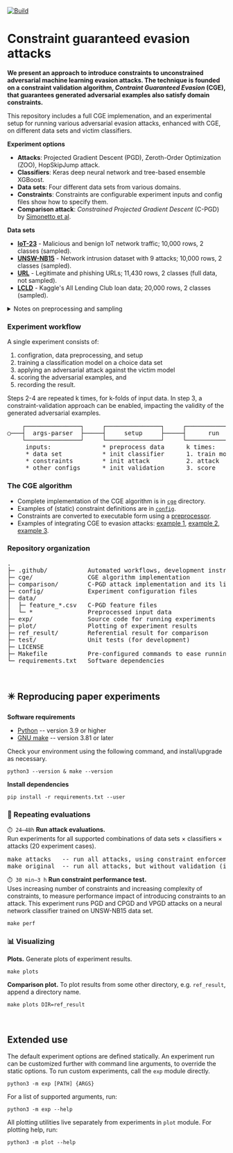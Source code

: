 [![Build](https://github.com/aucad/new-experiments/actions/workflows/build.yml/badge.svg)](https://github.com/aucad/new-experiments/actions/workflows/build.yml)

# Constraint guaranteed evasion attacks

**We present an approach to introduce constraints to unconstrained adversarial machine learning evasion attacks.
The technique is founded on a constraint validation algorithm, _Contraint Guaranteed Evasion_ (CGE), that guarantees generated adversarial examples also satisfy domain constraints.**

This repository includes a full CGE implemenation, and an experimental setup for running various adversarial evasion attacks, enhanced with CGE, on different data sets and victim classifiers.

**Experiment options**

- **Attacks**: Projected Gradient Descent (PGD), Zeroth-Order Optimization (ZOO), HopSkipJump attack. 
- **Classifiers**: Keras deep neural network and tree-based ensemble XGBoost.
- **Data sets**: Four different data sets from various domains.
- **Constraints**: Constraints are configurable experiment inputs and config files show how to specify them.
- **Comparison attack**: _Constrained Projected Gradient Descent_ (C-PGD) by [Simonetto et al](https://arxiv.org/abs/2112.01156).

**Data sets**

- [**IoT-23**](https://doi.org/10.5281/zenodo.4743746) - Malicious and benign IoT network traffic; 10,000 rows, 2 classes (sampled).
- [**UNSW-NB15**](https://doi.org/10.1109/MilCIS.2015.7348942) - Network intrusion dataset with 9 attacks; 10,000 rows, 2 classes (sampled). 
- [**URL**](https://doi.org/10.1016/j.engappai.2021.104347) - Legitimate and phishing URLs; 11,430 rows, 2 classes (full data, not sampled).
- [**LCLD**](https://www.kaggle.com/datasets/wordsforthewise/lending-club) - Kaggle's All Lending Club loan data; 20,000 rows, 2 classes (sampled).

<details>
<summary>Notes on preprocessing and sampling</summary>
<ul>
<li>The input data must be numeric and parse to a numeric type.</li>
<li>Categorical attributes must be one-hot encoded.</li>
<li>Data should not be normalized (otherwise constraints must include manual scaling).</li>
<li>All data sets have 50/50 class label distribution.</li>
<li>The provided sampled data sets were generated by <a href="https://waikato.github.io/weka-blog/posts/2019-01-30-sampling/" target="_blank">random sampling without replacement</a>.</li>
</ul>
</details>

### Experiment workflow

A single experiment consists of:

1. configration, data preprocessing, and setup
2. training a classification model on a choice data set
3. applying an adversarial attack against the victim model 
4. scoring the adversarial examples, and
5. recording the result.
   
Steps 2-4 are repeated k times, for k-folds of input data.
In step 3, a constraint-validation approach can be enabled, impacting the validity of the generated adversarial examples.

<pre>
    ┌───────────────┐     ┌───────────────┐     ┌───────────────┐     ┌───────────────┐ 
○───┤  args-parser  ├─────┤     setup     ├─────┤      run      ├─────┤      end      ├───◎
    └───────────────┘     └───────────────┘     └───────────────┘     └───────────────┘
     inputs:              * preprocess data      k times:                write result
     * data set           * init classifier      1. train model     
     * constraints        * init attack          2. attack
     * other configs      * init validation      3. score
</pre>

### The CGE algorithm

* Complete implementation of the CGE algorithm is in [`cge`](https://github.com/aucad/cge/tree/main/cge) directory.
* Examples of (static) constraint definitions are in [`config`](https://github.com/aucad/cge/blob/main/config/iot23.yaml).
* Constraints are converted to executable form using a [preprocessor](https://github.com/aucad/cge/blob/main/exp/preproc.py#L14-L27).
* Examples of integrating CGE to evasion attacks: [example 1](https://github.com/aucad/cge/blob/main/exp/hopskip.py#L26-L28), [example 2](https://github.com/aucad/cge/blob/main/exp/pgd.py#L44), [example 3](https://github.com/aucad/cge/blob/main/exp/zoo.py#L44).

### Repository organization

<pre>
.
├─ .github/           Automated workflows, development instructions
├─ cge/               CGE algorithm implementation   
├─ comparison/        C-PGD attack implementation and its license
├─ config/            Experiment configuration files 
├─ data/              
│  ├─ feature_*.csv   C-PGD feature files
│  └─ *               Preprocessed input data 
├─ exp/               Source code for running experiments
├─ plot/              Plotting of experiment results
├─ ref_result/        Referential result for comparison
├─ test/              Unit tests (for development) 
├─ LICENSE          
├─ Makefile           Pre-configured commands to ease running experiments
└─ requirements.txt   Software dependencies
</pre>

<br/>

## ✴️ Reproducing paper experiments

**Software requirements**

* [Python](https://www.python.org/downloads/) -- version 3.9 or higher
* [GNU make](https://www.gnu.org/software/make/manual/make.html) -- version 3.81 or later

Check your environment using the following command, and install/upgrade as necessary.

```
python3 --version & make --version
```

**Install dependencies**

```
pip install -r requirements.txt --user
```

### 📐 Repeating evaluations

`⏱️ 24—48h` **Run attack evaluations.**   
Run experiments for all supported combinations of data sets $\times$ classifiers $\times$ attacks (20 experiment cases). 

<pre>
make attacks   -- run all attacks, using constraint enforcement.
make original  -- run all attacks, but without validation (ignore constraints).
</pre>

`⏱️ 30 min—3 h` **Run constraint performance test.**   
Uses increasing number of constraints and increasing complexity of constraints, to measure performance impact of introducing constraints to an attack. 
This experiment runs PGD and CPGD and VPGD attacks on a neural network classifier trained on UNSW-NB15 data set.

```
make perf
```

### 📊 Visualizing

**Plots.** Generate plots of experiment results.

```
make plots
```

**Comparison plot.** To plot results from some other directory, e.g. `ref_result`, append a directory name.

```
make plots DIR=ref_result
```

<br/>

## Extended use

The default experiment options are defined statically.
An experiment run can be customized further with command line arguments, to override the static options.
To run custom experiments, call the `exp` module directly.

```
python3 -m exp [PATH] {ARGS}
```

For a list of supported arguments, run:

```
python3 -m exp --help
```

All plotting utilities live separately from experiments in `plot` module.
For plotting help, run:

```
python3 -m plot --help
```

